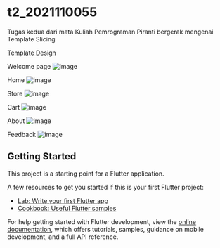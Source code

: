 # t2_2021110055

Tugas kedua dari mata Kuliah Pemrograman Piranti bergerak mengenai Template Slicing

[Template Design](https://dribbble.com/shots/16079403-Vegetables-Order-App)

Welcome page
![image](https://github.com/user-attachments/assets/0bfd8de9-96d6-4f4b-a032-dab702db4536)

Home
![image](https://github.com/user-attachments/assets/c02fcd15-8bdb-4f83-b9b7-8134968c4ce2)

Store
![image](https://github.com/user-attachments/assets/ba256b90-68be-45c1-a8d2-d18c5a0031fb)

Cart
![image](https://github.com/user-attachments/assets/2e340f3c-801d-4732-881d-e48ae665938e)

About
![image](https://github.com/user-attachments/assets/97f57680-abdc-48a8-8e54-629edab37cec)

Feedback
![image](https://github.com/user-attachments/assets/792e61ee-e4b2-4934-8b73-01590c29cb41)

## Getting Started

This project is a starting point for a Flutter application.

A few resources to get you started if this is your first Flutter project:

- [Lab: Write your first Flutter app](https://docs.flutter.dev/get-started/codelab)
- [Cookbook: Useful Flutter samples](https://docs.flutter.dev/cookbook)


For help getting started with Flutter development, view the
[online documentation](https://docs.flutter.dev/), which offers tutorials,
samples, guidance on mobile development, and a full API reference.
